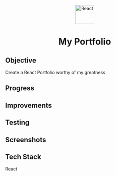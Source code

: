 <p align="center">
  <a href="https://reactjs.org/">
    <img alt="React" src="https://upload.wikimedia.org/wikipedia/commons/thumb/a/a7/React-icon.svg/1200px-React-icon.svg.png" width="60" />
  </a>
</p>
<h1 align="center">
My Portfolio
</h1>

## Objective
Create a React Portfolio worthy of my greatness

## Progress 

## Improvements

## Testing

## Screenshots

## Tech Stack
React